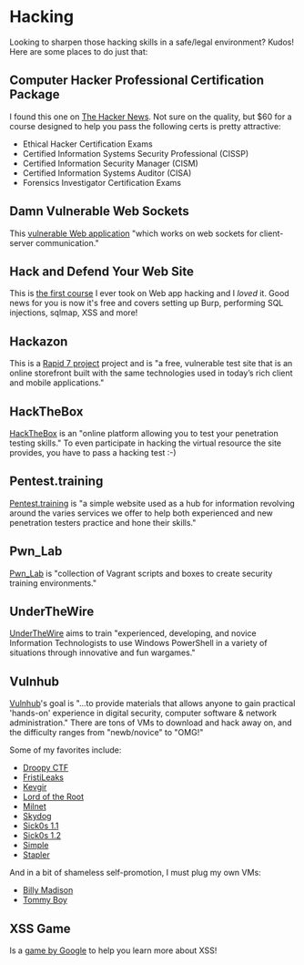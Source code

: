 # Hacking
Looking to sharpen those hacking skills in a safe/legal environment?  Kudos!  Here are some places to do just that:

## Computer Hacker Professional Certification Package
I found this one on [The Hacker News](http://thehackernews.com/2017/01/hacking-training-course.html?utm_source=feedburner&utm_medium=feed&utm_campaign=Feed%3A+TheHackersNews+%28The+Hackers+News+-+Security+Blog%29).  Not sure on the quality, but $60 for a course designed to help you pass the following certs is pretty attractive:

* Ethical Hacker Certification Exams
* Certified Information Systems Security Professional (CISSP)
* Certified Information Security Manager (CISM)
* Certified Information Systems Auditor (CISA)
* Forensics Investigator Certification Exams

## Damn Vulnerable Web Sockets
This [vulnerable Web application](https://github.com/interference-security/DVWS) "which works on web sockets for client-server communication."

## Hack and Defend Your Web Site
This is [the first course](http://course.hyperiongray.com/vcourse/) I ever took on Web app hacking and I *loved* it.  Good news for you is now it's free and covers setting up Burp, performing SQL injections, sqlmap, XSS and more!

## Hackazon
This is a [Rapid 7 project](https://github.com/rapid7/hackazon) project and is "a free, vulnerable test site that is an online storefront built with the same technologies used in today’s rich client and mobile applications."

## HackTheBox
[HackTheBox](https://www.hackthebox.eu/en) is an "online platform allowing you to test your penetration testing skills."  To even participate in hacking the virtual resource the site provides, you have to pass a hacking test :-)

## Pentest.training
[Pentest.training](https://pentest.training/) is "a simple website used as a hub for information revolving around the varies services we offer to help both experienced and new penetration testers practice and hone their skills."

## Pwn_Lab
[Pwn_Lab](https://github.com/ztgrace/pwn_lab) is "collection of Vagrant scripts and boxes to create security training environments."

## UnderTheWire
[UnderTheWire](http://www.underthewire.tech/) aims to train "experienced, developing, and novice Information Technologists to use Windows PowerShell in a variety of situations through innovative and fun wargames." 

## Vulnhub
[Vulnhub](https://www.vulnhub.com/)'s goal is "...to provide materials that allows anyone to gain practical 'hands-on' experience in digital security, computer software & network administration."  There are tons of VMs to download and hack away on, and the difficulty ranges from "newb/novice" to "OMG!"

Some of my favorites include:

* [Droopy CTF](https://www.vulnhub.com/entry/droopy-v02,143/)
* [FristiLeaks](https://www.vulnhub.com/entry/fristileaks-13,133/)
* [Kevgir](https://www.vulnhub.com/entry/kevgir-1,137/)
* [Lord of the Root](https://www.vulnhub.com/entry/lord-of-the-root-101,129/)
* [Milnet](https://www.vulnhub.com/entry/milnet-1,148/)
* [Skydog](https://www.vulnhub.com/entry/skydog-1,142/)
* [Sick0s 1.1](https://www.vulnhub.com/entry/sickos-11,132/)
* [Sick0s 1.2](https://www.vulnhub.com/entry/sickos-12,144/)
* [Simple](https://www.vulnhub.com/entry/sectalks-bne0x03-simple,141/)
* [Stapler](https://www.vulnhub.com/entry/stapler-1,150/)

And in a bit of shameless self-promotion, I must plug my own VMs:

* [Billy Madison](https://www.vulnhub.com/entry/billy-madison-11,161/)
* [Tommy Boy](https://www.vulnhub.com/entry/tommy-boy-1,157/)

## XSS Game
Is a [game by Google](https://xss-game.appspot.com/) to help you learn more about XSS!